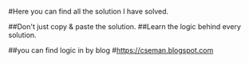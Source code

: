 #Here you can find all the solution I have solved.

##Don't just copy & paste the solution.
##Learn the logic behind every solution.

##you can find logic in by blog
#https://cseman.blogspot.com
